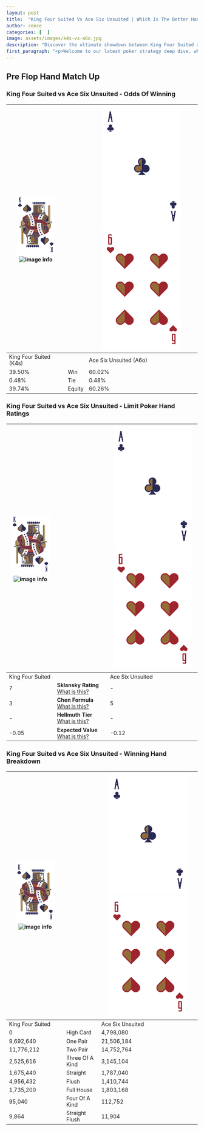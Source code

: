 ```yaml
---
layout: post
title:  "King Four Suited Vs Ace Six Unsuited | Which Is The Better Hand In Poker? A Complete Guide"
author: reece
categories: [  ]
image: assets/images/k4s-vs-a6o.jpg
description: "Discover the ultimate showdown between King Four Suited and Ace Six Unsuited in poker! Uncover the odds, strategies, and scenarios where one hand triumphs over the other. Get ready to up your poker game with this thrilling analysis."
first_paragraph: "<p>Welcome to our latest poker strategy deep dive, where we're pitting two distinct hands against each other in a high-stakes showdown: King Four Suited vs Ace Six Unsuited.</p><p>In the dynamic world of poker, every decision counts, and knowing which hand holds the upper hand is key to your success at the table.</p><p>In this article, we'll dissect these two hands, explore the scenarios where one dominates the other, and equip you with the knowledge to make strategic choices that can tip the odds in your favor.</p><p>Get ready to unravel the intriguing dynamics of these poker hands and elevate your game to new heights.</p>"
---
```




[comment]: # (sp0)

## Pre Flop Hand Match Up

<div class="table hand-ratings" markdown="1"> 



### King Four Suited vs Ace Six Unsuited - Odds Of Winning


    
| ![image info](assets/images/hand1/K.png) ![image info](assets/images/hand1/4s.png) |  | ![image info](assets/images/hand2/A.png) ![image info](assets/images/hand2/6o.png) |
| -------- | -------- | -------- |
| King Four Suited (K4s) |  | Ace Six Unsuited (A6o) |
| 39.50% | Win | 60.02% |
| 0.48% | Tie | 0.48% |
| 39.74% | Equity | 60.26% |




[comment]: # (sp1)



### King Four Suited vs Ace Six Unsuited - Limit Poker Hand Ratings


    
| ![image info](assets/images/hand1/K.png) ![image info](assets/images/hand1/4s.png) |  | ![image info](assets/images/hand2/A.png) ![image info](assets/images/hand2/6o.png) |
| -------- | -------- | -------- |
| King Four Suited |  | Ace Six Unsuited |
| 7 | **Sklansky Rating** [What is this?](/sklansky-rating-explained) | - |
| 3 | **Chen Formula** [What is this?](/chen-formula-explained) | 5 |
| - | **Hellmuth Tier** [What is this?](/Hellmuth-tier-explained) | - |
| -0.05 | **Expected Value** [What is this?](/expected-value-explained) | -0.12 |




[comment]: # (sp2)



### King Four Suited vs Ace Six Unsuited - Winning Hand Breakdown


    
| ![image info](assets/images/hand1/K.png) ![image info](assets/images/hand1/4s.png) |  | ![image info](assets/images/hand2/A.png) ![image info](assets/images/hand2/6o.png) |
| -------- | -------- | -------- |
| King Four Suited |  | Ace Six Unsuited |
| 0 | High Card | 4,798,080 |
| 9,692,640 | One Pair | 21,506,184 |
| 11,776,212 | Two Pair | 14,752,764 |
| 2,525,616 | Three Of A Kind | 3,145,104 |
| 1,675,440 | Straight | 1,787,040 |
| 4,956,432 | Flush | 1,410,744 |
| 1,735,200 | Full House | 1,803,168 |
| 95,040 | Four Of A Kind | 112,752 |
| 9,864 | Straight Flush | 11,904 |




[comment]: # (sp3)



</div>

[comment]: # (sp4)



[comment]: # (sp5)

